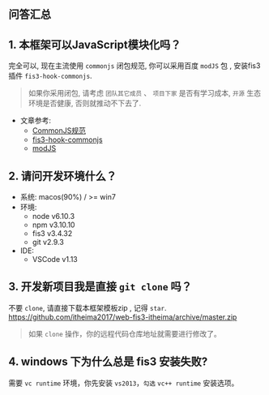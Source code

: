 ## 问答汇总

## 1. 本框架可以JavaScript模块化吗？

完全可以, 现在主流使用 `commonjs` 闭包规范, 你可以采用百度 `modJS` 包 , 安装fis3插件 `fis3-hook-commonjs`.

> 如果你采用闭包, 请考虑 `团队其它成员` 、 `项目下家` 是否有学习成本, `开源` 生态环境是否健康, 否则就推动不下去了.

- 文章参考:
    - [CommonJS规范](http://javascript.ruanyifeng.com/nodejs/module.html)
    - [fis3-hook-commonjs](https://github.com/fex-team/fis3-hook-commonjs)
    - [modJS](https://github.com/fex-team/mod)

## 2. 请问开发环境什么？

- 系统: macos(90%) / >= win7
- 环境: 
    - node    v6.10.3
    - npm     v3.10.10
    - fis3    v3.4.32
    - git     v2.9.3
- IDE:
    - VSCode  v1.13

## 3. 开发新项目我是直接 `git clone` 吗？

不要 `clone`, 请直接下载本框架模板zip , 记得 `star`.
https://github.com/itheima2017/web-fis3-itheima/archive/master.zip

> 如果 `clone` 操作，你的远程代码仓库地址就需要进行修改了。

## 4. windows 下为什么总是 fis3 安装失败?

需要 `vc runtime` 环境，你先安装 `vs2013`，`勾选` `vc++ runtime` 安装选项。


